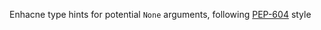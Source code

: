 Enhacne type hints for potential `None` arguments, following [PEP-604](https://peps.python.org/pep-0604/) style
